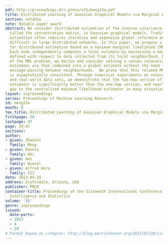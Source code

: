 ```yaml
---
pdf: http://proceedings.mlr.press/v31/meng13a.pdf
title: Distributed Learning of Gaussian Graphical Models via Marginal Likelihoods
section: notable
note: Notable paper award
abstract: We consider distributed estimation of the inverse covariance matrix, also
  called the concentration matrix, in Gaussian graphical models. Traditional centralized
  estimation often requires iterative and expensive global inference and is therefore
  difficult in large distributed networks. In this paper, we propose a general framework
  for distributed estimation based on a maximum marginal likelihood (MML) approach.
  Each node independently computes a local estimate by maximizing a marginal likelihood
  defined with respect to data collected from its local neighborhood. Due to the non-convexity
  of the MML problem, we derive and consider solving a convex relaxation.  The local
  estimates are then combined into a global estimate without the need for iterative
  message-passing between neighborhoods.  We prove that this relaxed MML estimator
  is asymptotically consistent. Through numerical experiments on several synthetic
  and real-world data sets, we demonstrate that the two-hop version of the proposed
  estimator is significantly better than the one-hop version, and nearly closes the
  gap to the centralized maximum likelihood estimator in many situations.
layout: inproceedings
series: Proceedings of Machine Learning Research
id: meng13a
month: 0
tex_title: Distributed Learning of Gaussian Graphical Models via Marginal Likelihoods
firstpage: 39
lastpage: 47
page: 39-47
sections: 
author:
- given: Zhaoshi
  family: Meng
- given: Dennis
  family: Wei
- given: Ami
  family: Wiesel
- given: Alfred Hero
  family: III
date: 2013-04-29
address: Scottsdale, Arizona, USA
publisher: PMLR
container-title: Proceedings of the Sixteenth International Conference on Artificial
  Intelligence and Statistics
volume: '31'
genre: inproceedings
issued:
  date-parts:
  - 2013
  - 4
  - 29
# Format based on citeproc: http://blog.martinfenner.org/2013/07/30/citeproc-yaml-for-bibliographies/
---
```

